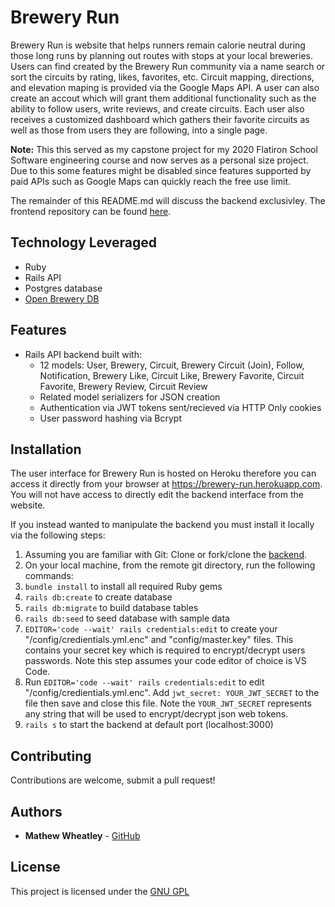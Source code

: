 # Brewery Run
Brewery Run is website that helps runners remain calorie neutral during those long runs by planning out routes with stops at your local breweries. Users can find created by the Brewery Run community via a name search or sort the circuits by rating, likes, favorites, etc. Circuit mapping, directions, and elevation maping is provided via the Google Maps API. A user can also create an accout which will grant them additional functionality such as the ability to follow users, write reviews, and create circuits. Each user also receives a customized dashboard which gathers their favorite circuits as well as those from users they are following, into a single page.

**Note:** This this served as my capstone project for my 2020 Flatiron School Software engineering course and now serves as a personal size project. Due to this some features might be disabled since features supported by paid APIs such as Google Maps can quickly reach the free use limit.

The remainder of this README.md will discuss the backend exclusivley. The frontend repository can be found [here](https://github.com/mathewpwheatley/brewery-run-frontend).

## Technology Leveraged
- Ruby
- Rails API
- Postgres database
- [Open Brewery DB](https://www.openbrewerydb.org)

## Features
- Rails API backend built with:
  - 12 models: User, Brewery, Circuit, Brewery Circuit (Join), Follow, Notification, Brewery Like, Circuit Like, Brewery Favorite, Circuit Favorite, Brewery Review, Circuit Review
  - Related model serializers for JSON creation
  - Authentication via JWT tokens sent/recieved via HTTP Only cookies
  - User password hashing via Bcrypt

## Installation
The user interface for Brewery Run is hosted on Heroku therefore you can access it directly from your browser at https://brewery-run.herokuapp.com. You will not have access to directly edit the backend interface from the website.

If you instead wanted to manipulate the backend you must install it locally via the following steps:
1. Assuming you are familiar with Git: Clone or fork/clone the [backend](https://github.com/mathewpwheatley/brewery-run-backend).
2. On your local machine, from the remote git directory, run the following commands:
  1. `bundle install` to install all required Ruby gems
  2. `rails db:create` to create database
  3. `rails db:migrate` to build database tables
  4. `rails db:seed` to seed database with sample data
  5. `EDITOR='code --wait' rails credentials:edit` to create your "/config/credientials.yml.enc" and "config/master.key" files. This contains your secret key which is required to encrypt/decrypt users passwords. Note this step assumes your code editor of choice is VS Code.
  6. Run `EDITOR='code --wait' rails credentials:edit` to edit "/config/credientials.yml.enc". Add `jwt_secret: YOUR_JWT_SECRET` to the file then save and close this file. Note the `YOUR_JWT_SECRET` represents any string that will be used to encrypt/decrypt json web tokens.
  7. `rails s` to start the backend at default port (localhost:3000)

## Contributing
Contributions are welcome, submit a pull request!

## Authors
* **Mathew Wheatley** - [GitHub](https://github.com/mathewpwheatley)

## License
This project is licensed under the [GNU GPL](https://www.gnu.org/licenses/gpl-3.0.en.html)
